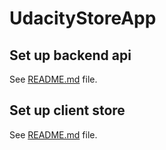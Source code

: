 # UdacityStoreApp

## Set up backend api 
See [README.md](store-api/README.md) file. 

## Set up client store 
See [README.md](store-client/README.md) file. 

